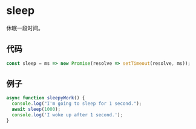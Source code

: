 # sleep

休眠一段时间。

## 代码

```js
const sleep = ms => new Promise(resolve => setTimeout(resolve, ms));
```

## 例子

```js
async function sleepyWork() {
  console.log("I'm going to sleep for 1 second.");
  await sleep(1000);
  console.log('I woke up after 1 second.');
}
```
